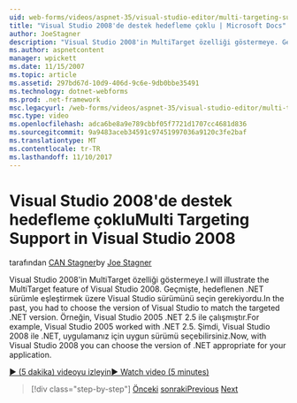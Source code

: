 ```yaml
---
uid: web-forms/videos/aspnet-35/visual-studio-editor/multi-targeting-support-in-visual-studio-2008
title: "Visual Studio 2008'de destek hedefleme çoklu | Microsoft Docs"
author: JoeStagner
description: "Visual Studio 2008'in MultiTarget özelliği göstermeye. Geçmişte, hedeflenen .NET versi eşleştirmek için Visual Studio sürümünü seçin zorunda kaldı..."
ms.author: aspnetcontent
manager: wpickett
ms.date: 11/15/2007
ms.topic: article
ms.assetid: 297bd67d-10d9-406d-9c6e-9db0bbe35491
ms.technology: dotnet-webforms
ms.prod: .net-framework
msc.legacyurl: /web-forms/videos/aspnet-35/visual-studio-editor/multi-targeting-support-in-visual-studio-2008
msc.type: video
ms.openlocfilehash: adca6be8a9e789cbbf05f7721d1707cc4681d836
ms.sourcegitcommit: 9a9483aceb34591c97451997036a9120c3fe2baf
ms.translationtype: MT
ms.contentlocale: tr-TR
ms.lasthandoff: 11/10/2017
---
```

<a name="multi-targeting-support-in-visual-studio-2008"></a><span data-ttu-id="91c15-104">Visual Studio 2008'de destek hedefleme çoklu</span><span class="sxs-lookup"><span data-stu-id="91c15-104">Multi Targeting Support in Visual Studio 2008</span></span>
====================
<span data-ttu-id="91c15-105">tarafından [CAN Stagner](https://github.com/JoeStagner)</span><span class="sxs-lookup"><span data-stu-id="91c15-105">by [Joe Stagner](https://github.com/JoeStagner)</span></span>

<span data-ttu-id="91c15-106">Visual Studio 2008'in MultiTarget özelliği göstermeye.</span><span class="sxs-lookup"><span data-stu-id="91c15-106">I will illustrate the MultiTarget feature of Visual Studio 2008.</span></span> <span data-ttu-id="91c15-107">Geçmişte, hedeflenen .NET sürümle eşleştirmek üzere Visual Studio sürümünü seçin gerekiyordu.</span><span class="sxs-lookup"><span data-stu-id="91c15-107">In the past, you had to choose the version of Visual Studio to match the targeted .NET version.</span></span> <span data-ttu-id="91c15-108">Örneğin, Visual Studio 2005 .NET 2.5 ile çalışmıştır.</span><span class="sxs-lookup"><span data-stu-id="91c15-108">For example, Visual Studio 2005 worked with .NET 2.5.</span></span> <span data-ttu-id="91c15-109">Şimdi, Visual Studio 2008 ile .NET, uygulamanız için uygun sürümü seçebilirsiniz.</span><span class="sxs-lookup"><span data-stu-id="91c15-109">Now, with Visual Studio 2008 you can choose the version of .NET appropriate for your application.</span></span>

[<span data-ttu-id="91c15-110">&#9654; (5 dakika) videoyu izleyin</span><span class="sxs-lookup"><span data-stu-id="91c15-110">&#9654; Watch video (5 minutes)</span></span>](https://channel9.msdn.com/Blogs/ASP-NET-Site-Videos/multi-targeting-support-in-visual-studio-2008)

>[!div class="step-by-step"]
<span data-ttu-id="91c15-111">[Önceki](javascript-debugging-in-visual-studio-2008.md)
[sonraki](intellisense-for-jscript-and-aspnet-ajax.md)</span><span class="sxs-lookup"><span data-stu-id="91c15-111">[Previous](javascript-debugging-in-visual-studio-2008.md)
[Next](intellisense-for-jscript-and-aspnet-ajax.md)</span></span>
